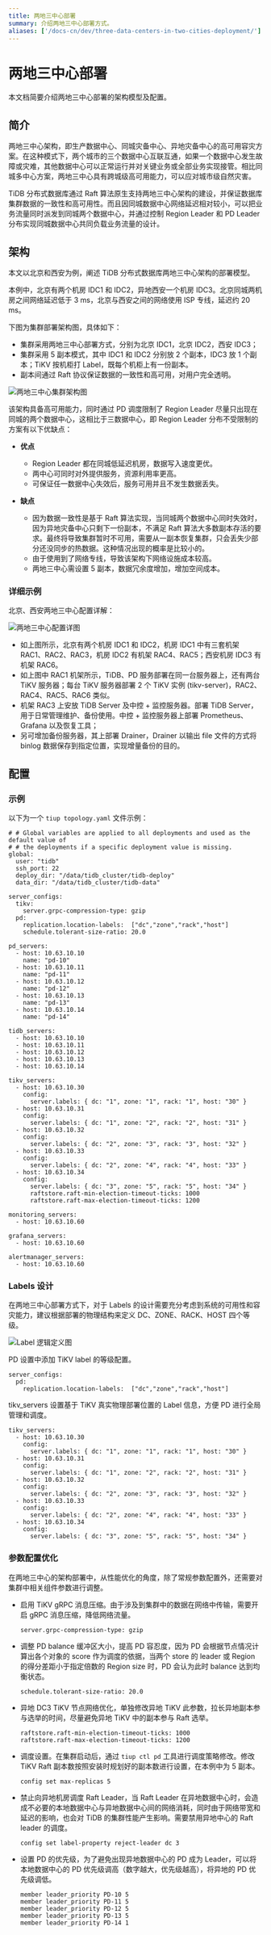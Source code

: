 ```yaml
---
title: 两地三中心部署
summary: 介绍两地三中心部署方式。
aliases: ['/docs-cn/dev/three-data-centers-in-two-cities-deployment/']
---
```


# 两地三中心部署

本文档简要介绍两地三中心部署的架构模型及配置。

## 简介

两地三中心架构，即生产数据中心、同城灾备中心、异地灾备中心的高可用容灾方案。在这种模式下，两个城市的三个数据中心互联互通，如果一个数据中心发生故障或灾难，其他数据中心可以正常运行并对关键业务或全部业务实现接管。相比同城多中心方案，两地三中心具有跨城级高可用能力，可以应对城市级自然灾害。

TiDB 分布式数据库通过 Raft 算法原生支持两地三中心架构的建设，并保证数据库集群数据的一致性和高可用性。而且因同城数据中心网络延迟相对较小，可以把业务流量同时派发到同城两个数据中心，并通过控制 Region Leader 和 PD Leader 分布实现同城数据中心共同负载业务流量的设计。

## 架构

本文以北京和西安为例，阐述 TiDB 分布式数据库两地三中心架构的部署模型。

本例中，北京有两个机房 IDC1 和 IDC2，异地西安一个机房 IDC3。北京同城两机房之间网络延迟低于 3 ms，北京与西安之间的网络使用 ISP 专线，延迟约 20 ms。

下图为集群部署架构图，具体如下：

- 集群采用两地三中心部署方式，分别为北京 IDC1，北京 IDC2，西安 IDC3；
- 集群采用 5 副本模式，其中 IDC1 和 IDC2 分别放 2 个副本，IDC3 放 1 个副本；TiKV 按机柜打 Label，既每个机柜上有一份副本。
- 副本间通过 Raft 协议保证数据的一致性和高可用，对用户完全透明。

![两地三中心集群架构图](/media/three-data-centers-in-two-cities-deployment-01.png)

该架构具备高可用能力，同时通过 PD 调度限制了 Region Leader 尽量只出现在同城的两个数据中心，这相比于三数据中心，即 Region Leader 分布不受限制的方案有以下优缺点：

- **优点**

    - Region Leader 都在同城低延迟机房，数据写入速度更优。
    - 两中心可同时对外提供服务，资源利用率更高。
    - 可保证任一数据中心失效后，服务可用并且不发生数据丢失。

- **缺点**

    - 因为数据一致性是基于 Raft 算法实现，当同城两个数据中心同时失效时，因为异地灾备中心只剩下一份副本，不满足 Raft 算法大多数副本存活的要求。最终将导致集群暂时不可用，需要从一副本恢复集群，只会丢失少部分还没同步的热数据。这种情况出现的概率是比较小的。
    - 由于使用到了网络专线，导致该架构下网络设施成本较高。
    - 两地三中心需设置 5 副本，数据冗余度增加，增加空间成本。

### 详细示例

北京、西安两地三中心配置详解：

![两地三中心配置详图](/media/three-data-centers-in-two-cities-deployment-02.png)

- 如上图所示，北京有两个机房 IDC1 和 IDC2，机房 IDC1 中有三套机架 RAC1、RAC2、RAC3，机房 IDC2 有机架 RAC4、RAC5；西安机房 IDC3 有机架 RAC6。
- 如上图中 RAC1 机架所示，TiDB、PD 服务部署在同一台服务器上，还有两台 TiKV 服务器；每台 TiKV 服务器部署 2 个 TiKV 实例 (tikv-server)，RAC2、RAC4、RAC5、RAC6 类似。
- 机架 RAC3 上安放 TiDB Server 及中控 + 监控服务器。部署 TiDB Server，用于日常管理维护、备份使用。中控 + 监控服务器上部署 Prometheus、Grafana 以及恢复工具；
- 另可增加备份服务器，其上部署 Drainer，Drainer 以输出 file 文件的方式将 binlog 数据保存到指定位置，实现增量备份的目的。

## 配置

### 示例

以下为一个 `tiup topology.yaml` 文件示例：

```
# # Global variables are applied to all deployments and used as the default value of
# # the deployments if a specific deployment value is missing.
global:
  user: "tidb"
  ssh_port: 22
  deploy_dir: "/data/tidb_cluster/tidb-deploy"
  data_dir: "/data/tidb_cluster/tidb-data"

server_configs:
  tikv:
    server.grpc-compression-type: gzip
  pd:
    replication.location-labels:  ["dc","zone","rack","host"]
    schedule.tolerant-size-ratio: 20.0

pd_servers:
  - host: 10.63.10.10
    name: "pd-10"
  - host: 10.63.10.11
    name: "pd-11"
  - host: 10.63.10.12
    name: "pd-12"
  - host: 10.63.10.13
    name: "pd-13"
  - host: 10.63.10.14
    name: "pd-14"

tidb_servers:
  - host: 10.63.10.10
  - host: 10.63.10.11
  - host: 10.63.10.12
  - host: 10.63.10.13
  - host: 10.63.10.14

tikv_servers:
  - host: 10.63.10.30
    config:
      server.labels: { dc: "1", zone: "1", rack: "1", host: "30" }
  - host: 10.63.10.31
    config:
      server.labels: { dc: "1", zone: "2", rack: "2", host: "31" }
  - host: 10.63.10.32
    config:
      server.labels: { dc: "2", zone: "3", rack: "3", host: "32" }
  - host: 10.63.10.33
    config:
      server.labels: { dc: "2", zone: "4", rack: "4", host: "33" }
  - host: 10.63.10.34
    config:
      server.labels: { dc: "3", zone: "5", rack: "5", host: "34" }
      raftstore.raft-min-election-timeout-ticks: 1000
      raftstore.raft-max-election-timeout-ticks: 1200

monitoring_servers:
  - host: 10.63.10.60

grafana_servers:
  - host: 10.63.10.60

alertmanager_servers:
  - host: 10.63.10.60
```

### Labels 设计

在两地三中心部署方式下，对于 Labels 的设计需要充分考虑到系统的可用性和容灾能力，建议根据部署的物理结构来定义 DC、ZONE、RACK、HOST 四个等级。

![Label 逻辑定义图](/media/three-data-centers-in-two-cities-deployment-03.png)

PD 设置中添加 TiKV label 的等级配置。

```
server_configs:
  pd:
    replication.location-labels:  ["dc","zone","rack","host"]
```

tikv_servers 设置基于 TiKV 真实物理部署位置的 Label 信息，方便 PD 进行全局管理和调度。

```
tikv_servers:
  - host: 10.63.10.30
    config:
      server.labels: { dc: "1", zone: "1", rack: "1", host: "30" }
  - host: 10.63.10.31
    config:
      server.labels: { dc: "1", zone: "2", rack: "2", host: "31" }
  - host: 10.63.10.32
    config:
      server.labels: { dc: "2", zone: "3", rack: "3", host: "32" }
  - host: 10.63.10.33
    config:
      server.labels: { dc: "2", zone: "4", rack: "4", host: "33" }
  - host: 10.63.10.34
    config:
      server.labels: { dc: "3", zone: "5", rack: "5", host: "34" }
```

### 参数配置优化

在两地三中心的架构部署中，从性能优化的角度，除了常规参数配置外，还需要对集群中相关组件参数进行调整。

- 启用 TiKV gRPC 消息压缩。由于涉及到集群中的数据在网络中传输，需要开启 gRPC 消息压缩，降低网络流量。

    ```
    server.grpc-compression-type: gzip
    ```

- 调整 PD balance 缓冲区大小，提高 PD 容忍度，因为 PD 会根据节点情况计算出各个对象的 score 作为调度的依据，当两个 store 的 leader 或 Region 的得分差距小于指定倍数的 Region size 时，PD 会认为此时 balance 达到均衡状态。

    ```
    schedule.tolerant-size-ratio: 20.0
    ```

- 异地 DC3 TiKV 节点网络优化，单独修改异地 TiKV 此参数，拉长异地副本参与选举的时间，尽量避免异地 TiKV 中的副本参与 Raft 选举。

    ```
    raftstore.raft-min-election-timeout-ticks: 1000
    raftstore.raft-max-election-timeout-ticks: 1200
    ```

- 调度设置。在集群启动后，通过 `tiup ctl pd` 工具进行调度策略修改。修改 TiKV Raft 副本数按照安装时规划好的副本数进行设置，在本例中为 5 副本。

    ```
    config set max-replicas 5
    ```

- 禁止向异地机房调度 Raft Leader，当 Raft Leader 在异地数据中心时，会造成不必要的本地数据中心与异地数据中心间的网络消耗，同时由于网络带宽和延迟的影响，也会对 TiDB 的集群性能产生影响。需要禁用异地中心的 Raft leader 的调度。

    ```
    config set label-property reject-leader dc 3
    ```

- 设置 PD 的优先级，为了避免出现异地数据中心的 PD 成为 Leader，可以将本地数据中心的 PD 优先级调高（数字越大，优先级越高），将异地的 PD 优先级调低。

    ```
    member leader_priority PD-10 5
    member leader_priority PD-11 5
    member leader_priority PD-12 5
    member leader_priority PD-13 5
    member leader_priority PD-14 1
    ```
